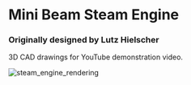 # Mini Beam Steam Engine 
### Originally designed by Lutz Hielscher

3D CAD drawings for YouTube demonstration video.

![steam_engine_rendering](https://github.com/kenfilms/mini_beam_steam_engine/blob/main/steam_engine_overview.png?raw=true)
